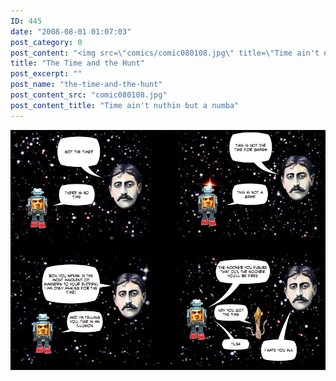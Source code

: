 ```yaml
---
ID: 445
date: "2008-08-01 01:07:03"
post_category: 0
post_content: "<img src=\"comics/comic080108.jpg\" title=\"Time ain't nuthin but a numba\" />"
title: "The Time and the Hunt"
post_excerpt: ""
post_name: "the-time-and-the-hunt"
post_content_src: "comic080108.jpg"
post_content_title: "Time ain't nuthin but a numba"
---
```



[![Time ain't nuthin but a numba](/comics-hi-res/comic080108.jpg)](/comics-hi-res/comic080108.jpg)
